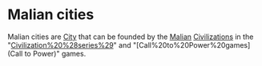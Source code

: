 # Malian cities

Malian cities are [City](cities) that can be founded by the [Malian](Malian) [Civilizations](civilization) in the "[Civilization%20%28series%29](Civilization)" and "[Call%20to%20Power%20games](Call to Power)" games.